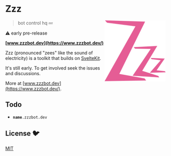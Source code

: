 # Zzz

[<img src="/static/logo.svg" alt="three sleepy z's" align="right" width="192" height="192">](https://www.zzzbot.dev/)

> bot control hq 💤

⚠️ early pre-release

**[www.zzzbot.dev](https://www.zzzbot.dev/)**

Zzz (pronounced "zees" like the sound of electricity)
is a toolkit that builds on [SvelteKit](https://kit.svelte.dev/).

It's still early. To get involved seek the issues and discussions.

More at [www.zzzbot.dev](https://www.zzzbot.dev/).

## Todo

- <code>**name**.zzzbot.dev</code>

## License 🐦

[MIT](LICENSE)
